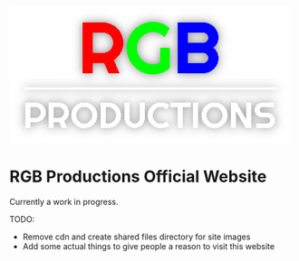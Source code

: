![RGB Productions Logo](/images/logo.png)
# RGB Productions Official Website
Currently a work in progress.

TODO:
- Remove cdn and create shared files directory for site images
- Add some actual things to give people a reason to visit this website
